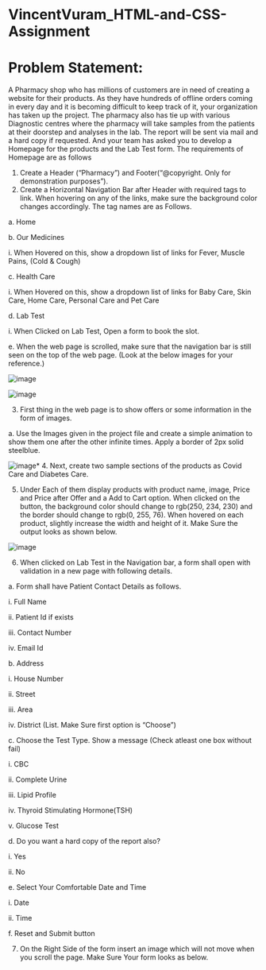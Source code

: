 # VincentVuram_HTML-and-CSS-Assignment

# Problem Statement:

A Pharmacy shop who has millions of customers are in need of creating a website for their products. As they have hundreds of offline orders 
coming in every day and it is becoming difficult to keep track of it, your organization has taken up the project. 
The pharmacy also has tie up with various Diagnostic centres where the pharmacy will take samples from the patients at their doorstep and analyses in the lab. 
The report will be sent via mail and a hard copy if requested.
And your team has asked you to develop a Homepage for the products and the Lab Test form. The requirements of Homepage are as follows

1. Create a Header (“Pharmacy”) and Footer(“@copyright. Only for demonstration purposes”).
2. Create a Horizontal Navigation Bar after Header with required tags to link. When hovering on any of the links, make sure the background color changes accordingly. The tag names are as Follows.
 
 a. Home
  
 b. Our Medicines
    
   i. When Hovered on this, show a dropdown list of links for Fever, Muscle Pains, (Cold & Cough)
 
 c. Health Care
    
   i. When Hovered on this, show a dropdown list of links for Baby Care, Skin Care, Home Care, Personal Care and Pet Care
 
 d. Lab Test
 
   i. When Clicked on Lab Test, Open a form to book the slot.
 
 e. When the web page is scrolled, make sure that the navigation bar is still seen on the top of the web page.
 (Look at the below images for your reference.)
 
 ![image](https://user-images.githubusercontent.com/88813613/166649182-21a4cc45-4da0-4be2-9208-6989a2074aa6.png)
 
 
 ![image](https://user-images.githubusercontent.com/88813613/166649247-70c4adbc-ce55-43e8-85fb-77314d60e005.png) 
 
 3. First thing in the web page is to show offers or some information in the form of images.
 
 a. Use the Images given in the project file and create a simple animation to show them one after the other infinite times. Apply a border of 2px solid steelblue. 

![image](https://user-images.githubusercontent.com/88813613/166649450-92c08a17-342b-42bb-b2a7-0716c9928a77.png)* 4. Next, create two sample sections of the products as Covid Care and Diabetes Care.

5. Under Each of them display products with product name, image, Price and Price after Offer and a Add to Cart option. When clicked on the button, the background color should change to rgb(250, 234, 230) and the border should change to rgb(0, 255, 76). When hovered on each product, slightly increase the width and height of it. Make Sure the output looks as shown below. 

![image](https://user-images.githubusercontent.com/88813613/166650053-eb8d45ca-418c-4a28-b4d0-26696c1c616e.png)

6. When clicked on Lab Test in the Navigation bar, a form shall open with validation in a new page with following details.

a. Form shall have Patient Contact Details as follows.
  
  i. Full Name
  
  ii. Patient Id if exists
  
  iii. Contact Number
  
  iv. Email Id

b. Address
  
  i. House Number
  
  ii. Street
  
  iii. Area
  
  iv. District (List. Make Sure first option is “Choose”)

c. Choose the Test Type. Show a message (Check atleast one box without fail)
  
  i. CBC
  
  ii. Complete Urine
  
  iii. Lipid Profile
  
  iv. Thyroid Stimulating Hormone(TSH)
  
  v. Glucose Test

d. Do you want a hard copy of the report also?
  
  i. Yes
  
  ii. No

e. Select Your Comfortable Date and Time
  
  i. Date
  
  ii. Time

f. Reset and Submit button

7. On the Right Side of the form insert an image which will not move when you scroll the page. Make Sure Your form looks as below.
